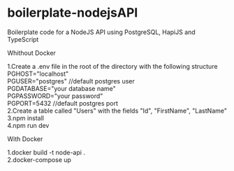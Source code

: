 # boilerplate-nodejsAPI
Boilerplate code for a NodeJS API using PostgreSQL, HapiJS and TypeScript

Whithout Docker

1.Create a .env file in the root of the directory with the following structure  
  PGHOST="localhost"  
  PGUSER="postgres" //default postgres user  
  PGDATABASE="your database name"  
  PGPASSWORD="your password"  
  PGPORT=5432 //default postgres port  
2.Create a table called "Users" with the fields "Id", "FirstName", "LastName"  
3.npm install  
4.npm run dev  

With Docker

1.docker build -t node-api .  
2.docker-compose up
